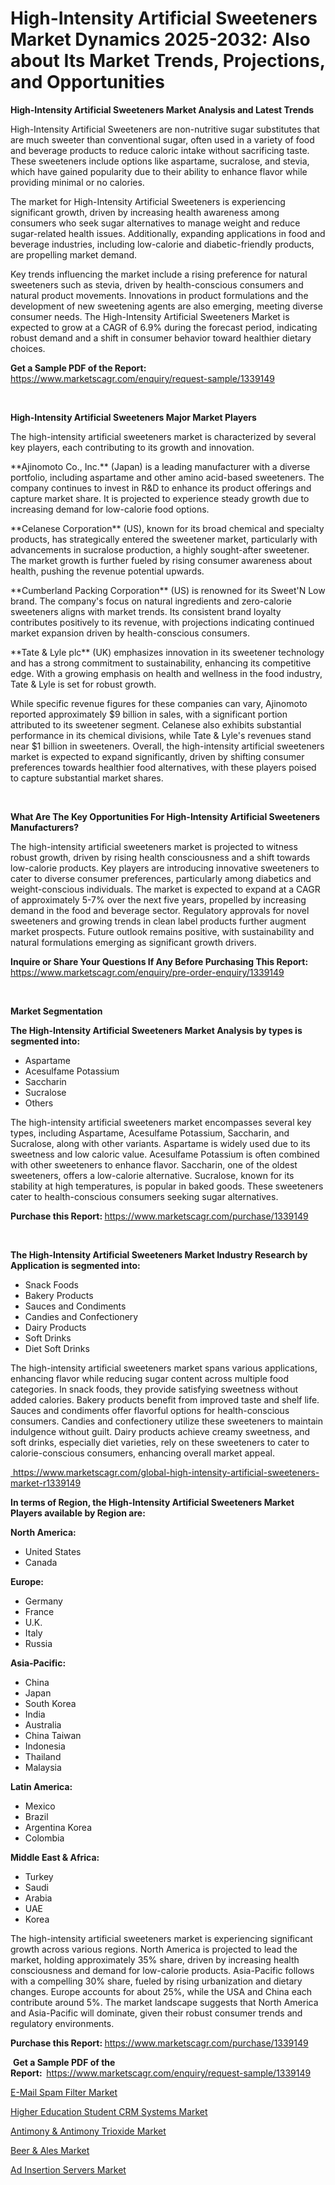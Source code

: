 <p><h1>High-Intensity Artificial Sweeteners Market Dynamics 2025-2032: Also about Its Market Trends, Projections, and Opportunities</h1></p><p><strong>High-Intensity Artificial Sweeteners Market Analysis and Latest Trends</strong></p>
<p><p>High-Intensity Artificial Sweeteners are non-nutritive sugar substitutes that are much sweeter than conventional sugar, often used in a variety of food and beverage products to reduce caloric intake without sacrificing taste. These sweeteners include options like aspartame, sucralose, and stevia, which have gained popularity due to their ability to enhance flavor while providing minimal or no calories. </p><p>The market for High-Intensity Artificial Sweeteners is experiencing significant growth, driven by increasing health awareness among consumers who seek sugar alternatives to manage weight and reduce sugar-related health issues. Additionally, expanding applications in food and beverage industries, including low-calorie and diabetic-friendly products, are propelling market demand.</p><p>Key trends influencing the market include a rising preference for natural sweeteners such as stevia, driven by health-conscious consumers and natural product movements. Innovations in product formulations and the development of new sweetening agents are also emerging, meeting diverse consumer needs. The High-Intensity Artificial Sweeteners Market is expected to grow at a CAGR of 6.9% during the forecast period, indicating robust demand and a shift in consumer behavior toward healthier dietary choices.</p></p>
<p><strong>Get a Sample PDF of the Report:&nbsp;</strong> <a href="https://www.marketscagr.com/enquiry/request-sample/1339149?utm_campaign=1920&utm_medium=2&utm_source=Github&utm_content=ia&utm_term=08012025&utm_id=high-intensity-artificial-sweeteners">https://www.marketscagr.com/enquiry/request-sample/1339149</a></p>
<p>&nbsp;</p>
<p><strong>High-Intensity Artificial Sweeteners Major Market Players</strong></p>
<p><p>The high-intensity artificial sweeteners market is characterized by several key players, each contributing to its growth and innovation. </p><p>**Ajinomoto Co., Inc.** (Japan) is a leading manufacturer with a diverse portfolio, including aspartame and other amino acid-based sweeteners. The company continues to invest in R&D to enhance its product offerings and capture market share. It is projected to experience steady growth due to increasing demand for low-calorie food options.</p><p>**Celanese Corporation** (US), known for its broad chemical and specialty products, has strategically entered the sweetener market, particularly with advancements in sucralose production, a highly sought-after sweetener. The market growth is further fueled by rising consumer awareness about health, pushing the revenue potential upwards.</p><p>**Cumberland Packing Corporation** (US) is renowned for its Sweet'N Low brand. The company's focus on natural ingredients and zero-calorie sweeteners aligns with market trends. Its consistent brand loyalty contributes positively to its revenue, with projections indicating continued market expansion driven by health-conscious consumers.</p><p>**Tate & Lyle plc** (UK) emphasizes innovation in its sweetener technology and has a strong commitment to sustainability, enhancing its competitive edge. With a growing emphasis on health and wellness in the food industry, Tate & Lyle is set for robust growth.</p><p>While specific revenue figures for these companies can vary, Ajinomoto reported approximately $9 billion in sales, with a significant portion attributed to its sweetener segment. Celanese also exhibits substantial performance in its chemical divisions, while Tate & Lyle's revenues stand near $1 billion in sweeteners. Overall, the high-intensity artificial sweeteners market is expected to expand significantly, driven by shifting consumer preferences towards healthier food alternatives, with these players poised to capture substantial market shares.</p></p>
<p>&nbsp;</p>
<p><strong>What Are The Key Opportunities For High-Intensity Artificial Sweeteners Manufacturers?</strong></p>
<p><p>The high-intensity artificial sweeteners market is projected to witness robust growth, driven by rising health consciousness and a shift towards low-calorie products. Key players are introducing innovative sweeteners to cater to diverse consumer preferences, particularly among diabetics and weight-conscious individuals. The market is expected to expand at a CAGR of approximately 5-7% over the next five years, propelled by increasing demand in the food and beverage sector. Regulatory approvals for novel sweeteners and growing trends in clean label products further augment market prospects. Future outlook remains positive, with sustainability and natural formulations emerging as significant growth drivers.</p></p>
<p><strong>Inquire or Share Your Questions If Any Before Purchasing This Report:</strong> <a href="https://www.marketscagr.com/enquiry/pre-order-enquiry/1339149?utm_campaign=1920&utm_medium=2&utm_source=Github&utm_content=ia&utm_term=08012025&utm_id=high-intensity-artificial-sweeteners">https://www.marketscagr.com/enquiry/pre-order-enquiry/1339149</a></p>
<p>&nbsp;</p>
<p><strong>Market Segmentation</strong></p>
<p><strong>The High-Intensity Artificial Sweeteners Market Analysis by types is segmented into:</strong></p>
<p><ul><li>Aspartame</li><li>Acesulfame Potassium</li><li>Saccharin</li><li>Sucralose</li><li>Others</li></ul></p>
<p><p>The high-intensity artificial sweeteners market encompasses several key types, including Aspartame, Acesulfame Potassium, Saccharin, and Sucralose, along with other variants. Aspartame is widely used due to its sweetness and low caloric value. Acesulfame Potassium is often combined with other sweeteners to enhance flavor. Saccharin, one of the oldest sweeteners, offers a low-calorie alternative. Sucralose, known for its stability at high temperatures, is popular in baked goods. These sweeteners cater to health-conscious consumers seeking sugar alternatives.</p></p>
<p><strong>Purchase this Report:&nbsp;</strong><a href="https://www.marketscagr.com/purchase/1339149?utm_campaign=1920&utm_medium=2&utm_source=Github&utm_content=ia&utm_term=08012025&utm_id=high-intensity-artificial-sweeteners">https://www.marketscagr.com/purchase/1339149</a></p>
<p>&nbsp;</p>
<p><strong>The High-Intensity Artificial Sweeteners Market Industry Research by Application is segmented into:</strong></p>
<p><ul><li>Snack Foods</li><li>Bakery Products</li><li>Sauces and Condiments</li><li>Candies and Confectionery</li><li>Dairy Products</li><li>Soft Drinks</li><li>Diet Soft Drinks</li></ul></p>
<p><p>The high-intensity artificial sweeteners market spans various applications, enhancing flavor while reducing sugar content across multiple food categories. In snack foods, they provide satisfying sweetness without added calories. Bakery products benefit from improved taste and shelf life. Sauces and condiments offer flavorful options for health-conscious consumers. Candies and confectionery utilize these sweeteners to maintain indulgence without guilt. Dairy products achieve creamy sweetness, and soft drinks, especially diet varieties, rely on these sweeteners to cater to calorie-conscious consumers, enhancing overall market appeal.</p></p>
<p><a href="https://www.marketscagr.com/global-high-intensity-artificial-sweeteners-market-r1339149?utm_campaign=1920&utm_medium=2&utm_source=Github&utm_content=ia&utm_term=08012025&utm_id=high-intensity-artificial-sweeteners">&nbsp;https://www.marketscagr.com/global-high-intensity-artificial-sweeteners-market-r1339149</a></p>
<p><strong>In terms of Region, the High-Intensity Artificial Sweeteners Market Players available by Region are:</strong></p>
<p>
    <p> <strong> North America: </strong>
        <ul>
            <li>United States</li>
            <li>Canada</li>
        </ul>
        </p> 
    <p> <strong> Europe: </strong>
        <ul>
            <li>Germany</li>
            <li>France</li>
            <li>U.K.</li>
            <li>Italy</li>
            <li>Russia</li>
        </ul>
        </p> 
    <p> <strong> Asia-Pacific: </strong>
        <ul>
            <li>China</li>
            <li>Japan</li>
            <li>South Korea</li>
            <li>India</li>
            <li>Australia</li>
            <li>China Taiwan</li>
            <li>Indonesia</li>
            <li>Thailand</li>
            <li>Malaysia</li>
        </ul>
        </p> 
    <p> <strong> Latin America: </strong>
        <ul>
            <li>Mexico</li>
            <li>Brazil</li>
            <li>Argentina Korea</li>
            <li>Colombia</li>
        </ul>
        </p> 
    <p> <strong> Middle East & Africa: </strong>
        <ul>
            <li>Turkey</li>
            <li>Saudi</li>
            <li>Arabia</li>
            <li>UAE</li>
            <li>Korea</li>
        </ul>
    </p>
    </p>
<p><p>The high-intensity artificial sweeteners market is experiencing significant growth across various regions. North America is projected to lead the market, holding approximately 35% share, driven by increasing health consciousness and demand for low-calorie products. Asia-Pacific follows with a compelling 30% share, fueled by rising urbanization and dietary changes. Europe accounts for about 25%, while the USA and China each contribute around 5%. The market landscape suggests that North America and Asia-Pacific will dominate, given their robust consumer trends and regulatory environments.</p></p>
<p><strong>Purchase this Report: </strong><a href="https://www.marketscagr.com/purchase/1339149?utm_campaign=1920&utm_medium=2&utm_source=Github&utm_content=ia&utm_term=08012025&utm_id=high-intensity-artificial-sweeteners">https://www.marketscagr.com/purchase/1339149</a></p>
<p>&nbsp;<strong>Get a Sample PDF of the Report:&nbsp;&nbsp;</strong><a href="https://www.marketscagr.com/enquiry/request-sample/1339149?utm_campaign=1920&utm_medium=2&utm_source=Github&utm_content=ia&utm_term=08012025&utm_id=high-intensity-artificial-sweeteners">https://www.marketscagr.com/enquiry/request-sample/1339149</a></p>
<p><strong></strong></p>
<p><p><a href="https://www.linkedin.com/pulse/revenue-analysis-e-mail-spam-filter-market-projected-9-cagr-2025-2032-pry2c?utm_campaign=1920&utm_medium=2&utm_source=Github&utm_content=ia&utm_term=08012025&utm_id=high-intensity-artificial-sweeteners">E-Mail Spam Filter Market</a></p><p><a href="https://www.linkedin.com/pulse/providing-view-both-historical-trends-future-projections-higher-education-115yc?utm_campaign=1920&utm_medium=2&utm_source=Github&utm_content=ia&utm_term=08012025&utm_id=high-intensity-artificial-sweeteners">Higher Education Student CRM Systems Market</a></p><p><a href="https://www.linkedin.com/pulse/swot-analysis-regional-outlook-deployment-revenue-forecasts-global-antimony-1a30c?utm_campaign=1920&utm_medium=2&utm_source=Github&utm_content=ia&utm_term=08012025&utm_id=high-intensity-artificial-sweeteners">Antimony & Antimony Trioxide Market</a></p><p><a href="https://www.linkedin.com/pulse/study-extensively-examines-beer-alesmarket-size-terms-value-market-segmentation-l5zee?utm_campaign=1920&utm_medium=2&utm_source=Github&utm_content=ia&utm_term=08012025&utm_id=high-intensity-artificial-sweeteners">Beer & Ales Market</a></p><p><a href="https://www.linkedin.com/pulse/global-ad-insertion-servers-market-report-2025-2032-size-share-growth-0qrte?utm_campaign=1920&utm_medium=2&utm_source=Github&utm_content=ia&utm_term=08012025&utm_id=high-intensity-artificial-sweeteners">Ad Insertion Servers Market</a></p></p>